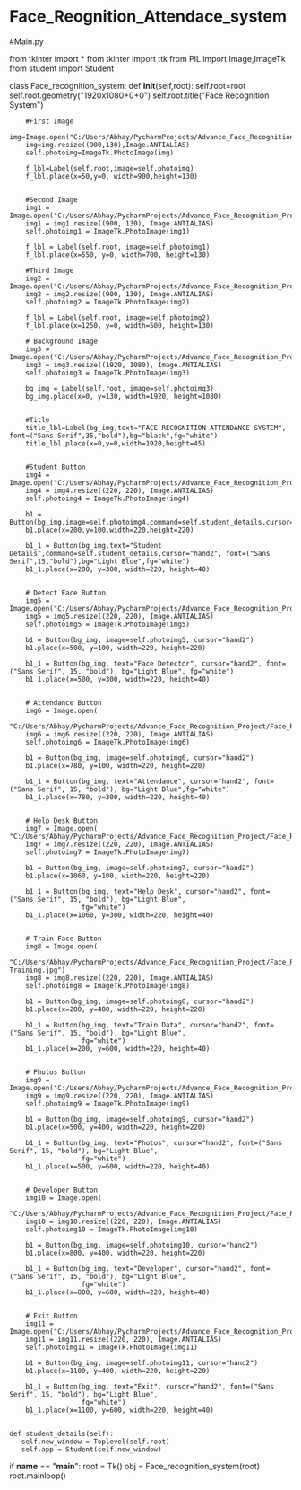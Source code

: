 # Face_Reognition_Attendace_system

#Main.py

from tkinter import *
from tkinter import ttk
from PIL import Image,ImageTk
from student import Student


class Face_recognition_system:
    def __init__(self,root):
        self.root=root
        self.root.geometry("1920x1080+0+0")
        self.root.title("Face Recognition System")

        #First Image
        img=Image.open("C:/Users/Abhay/PycharmProjects/Advance_Face_Recognition_Project/Face_Recog_Images/Nkt.jpg")
        img=img.resize((900,130),Image.ANTIALIAS)
        self.photoimg=ImageTk.PhotoImage(img)

        f_lbl=Label(self.root,image=self.photoimg)
        f_lbl.place(x=50,y=0, width=900,height=130)


        #Second Image
        img1 = Image.open("C:/Users/Abhay/PycharmProjects/Advance_Face_Recognition_Project/Face_Recog_Images/Face_recog.jpg")
        img1 = img1.resize((900, 130), Image.ANTIALIAS)
        self.photoimg1 = ImageTk.PhotoImage(img1)

        f_lbl = Label(self.root, image=self.photoimg1)
        f_lbl.place(x=550, y=0, width=700, height=130)

        #Third Image
        img2 = Image.open("C:/Users/Abhay/PycharmProjects/Advance_Face_Recognition_Project/Face_Recog_Images/Nkt.jpg")
        img2 = img2.resize((900, 130), Image.ANTIALIAS)
        self.photoimg2 = ImageTk.PhotoImage(img2)

        f_lbl = Label(self.root, image=self.photoimg2)
        f_lbl.place(x=1250, y=0, width=500, height=130)

        # Background Image
        img3 = Image.open("C:/Users/Abhay/PycharmProjects/Advance_Face_Recognition_Project/Face_Recog_Images/bg_img.jpg")
        img3 = img3.resize((1920, 1080), Image.ANTIALIAS)
        self.photoimg3 = ImageTk.PhotoImage(img3)

        bg_img = Label(self.root, image=self.photoimg3)
        bg_img.place(x=0, y=130, width=1920, height=1080)


        #Title
        title_lbl=Label(bg_img,text="FACE RECOGNITION ATTENDANCE SYSTEM", font=("Sans Serif",35,"bold"),bg="black",fg="white")
        title_lbl.place(x=0,y=0,width=1920,height=45)


        #Student Button
        img4 = Image.open("C:/Users/Abhay/PycharmProjects/Advance_Face_Recognition_Project/Face_Recog_Images/Student.jpg")
        img4 = img4.resize((220, 220), Image.ANTIALIAS)
        self.photoimg4 = ImageTk.PhotoImage(img4)

        b1 = Button(bg_img,image=self.photoimg4,command=self.student_details,cursor="hand2")
        b1.place(x=200,y=100,width=220,height=220)

        b1_1 = Button(bg_img,text="Student Details",command=self.student_details,cursor="hand2", font=("Sans Serif",15,"bold"),bg="Light Blue",fg="white")
        b1_1.place(x=200, y=300, width=220, height=40)


        # Detect Face Button
        img5 = Image.open("C:/Users/Abhay/PycharmProjects/Advance_Face_Recognition_Project/Face_Recog_Images/Face_detector.jpg")
        img5 = img5.resize((220, 220), Image.ANTIALIAS)
        self.photoimg5 = ImageTk.PhotoImage(img5)

        b1 = Button(bg_img, image=self.photoimg5, cursor="hand2")
        b1.place(x=500, y=100, width=220, height=220)

        b1_1 = Button(bg_img, text="Face Detector", cursor="hand2", font=("Sans Serif", 15, "bold"), bg="Light Blue", fg="white")
        b1_1.place(x=500, y=300, width=220, height=40)


        # Attendance Button
        img6 = Image.open(
            "C:/Users/Abhay/PycharmProjects/Advance_Face_Recognition_Project/Face_Recog_Images/Attendance.png")
        img6 = img6.resize((220, 220), Image.ANTIALIAS)
        self.photoimg6 = ImageTk.PhotoImage(img6)

        b1 = Button(bg_img, image=self.photoimg6, cursor="hand2")
        b1.place(x=780, y=100, width=220, height=220)

        b1_1 = Button(bg_img, text="Attendance", cursor="hand2", font=("Sans Serif", 15, "bold"), bg="Light Blue",fg="white")
        b1_1.place(x=780, y=300, width=220, height=40)


        # Help Desk Button
        img7 = Image.open( "C:/Users/Abhay/PycharmProjects/Advance_Face_Recognition_Project/Face_Recog_Images/He.jpg")
        img7 = img7.resize((220, 220), Image.ANTIALIAS)
        self.photoimg7 = ImageTk.PhotoImage(img7)

        b1 = Button(bg_img, image=self.photoimg7, cursor="hand2")
        b1.place(x=1060, y=100, width=220, height=220)

        b1_1 = Button(bg_img, text="Help Desk", cursor="hand2", font=("Sans Serif", 15, "bold"), bg="Light Blue",
                      fg="white")
        b1_1.place(x=1060, y=300, width=220, height=40)


        # Train Face Button
        img8 = Image.open(
            "C:/Users/Abhay/PycharmProjects/Advance_Face_Recognition_Project/Face_Recog_Images/Data Training.jpg")
        img8 = img8.resize((220, 220), Image.ANTIALIAS)
        self.photoimg8 = ImageTk.PhotoImage(img8)

        b1 = Button(bg_img, image=self.photoimg8, cursor="hand2")
        b1.place(x=200, y=400, width=220, height=220)

        b1_1 = Button(bg_img, text="Train Data", cursor="hand2", font=("Sans Serif", 15, "bold"), bg="Light Blue",
                      fg="white")
        b1_1.place(x=200, y=600, width=220, height=40)


        # Photos Button
        img9 = Image.open("C:/Users/Abhay/PycharmProjects/Advance_Face_Recognition_Project/Face_Recog_Images/Phostos.jpg")
        img9 = img9.resize((220, 220), Image.ANTIALIAS)
        self.photoimg9 = ImageTk.PhotoImage(img9)

        b1 = Button(bg_img, image=self.photoimg9, cursor="hand2")
        b1.place(x=500, y=400, width=220, height=220)

        b1_1 = Button(bg_img, text="Photos", cursor="hand2", font=("Sans Serif", 15, "bold"), bg="Light Blue",
                      fg="white")
        b1_1.place(x=500, y=600, width=220, height=40)


        # Developer Button
        img10 = Image.open(
            "C:/Users/Abhay/PycharmProjects/Advance_Face_Recognition_Project/Face_Recog_Images/Developer.jpg")
        img10 = img10.resize((220, 220), Image.ANTIALIAS)
        self.photoimg10 = ImageTk.PhotoImage(img10)

        b1 = Button(bg_img, image=self.photoimg10, cursor="hand2")
        b1.place(x=800, y=400, width=220, height=220)

        b1_1 = Button(bg_img, text="Developer", cursor="hand2", font=("Sans Serif", 15, "bold"), bg="Light Blue",
                      fg="white")
        b1_1.place(x=800, y=600, width=220, height=40)


        # Exit Button
        img11 = Image.open("C:/Users/Abhay/PycharmProjects/Advance_Face_Recognition_Project/Face_Recog_Images/Exit.png")
        img11 = img11.resize((220, 220), Image.ANTIALIAS)
        self.photoimg11 = ImageTk.PhotoImage(img11)

        b1 = Button(bg_img, image=self.photoimg11, cursor="hand2")
        b1.place(x=1100, y=400, width=220, height=220)

        b1_1 = Button(bg_img, text="Exit", cursor="hand2", font=("Sans Serif", 15, "bold"), bg="Light Blue",
                      fg="white")
        b1_1.place(x=1100, y=600, width=220, height=40)


    def student_details(self):
       self.new_window = Toplevel(self.root)
       self.app = Student(self.new_window)



if __name__ == "__main__":
    root = Tk()
    obj = Face_recognition_system(root)
    root.mainloop()
